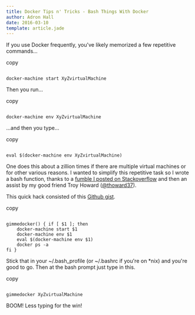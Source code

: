 ```yaml
---
title: Docker Tips n' Tricks - Bash Things With Docker
author: Adron Hall
date: 2016-03-10
template: article.jade
---
```

If you use Docker frequently, you've likely memorized a few repetitive commands...

<div class="code-highlight " >
<span class="js-copy-to-clipboard copy-code">copy</span> 
<pre>
<code class="language-markup js-code">
docker-machine start XyZvirtualMachine</code>
</pre> 
</div>

Then you run...

<div class="code-highlight " >
<span class="js-copy-to-clipboard copy-code">copy</span> 
<pre>
<code class="language-markup js-code">
docker-machine env XyZvirtualMachine</code>
</pre> 
</div>

...and then you type...

<div class="code-highlight " >
<span class="js-copy-to-clipboard copy-code">copy</span> 
<pre>
<code class="language-markup js-code">
eval $(docker-machine env XyZvirtualMachine)</code>
</pre> 
</div>

<span class="more"></span>

One does this about a zillion times if there are multiple virtual machines or for other various reasons. I wanted to simplify this repetitive task so I wrote a bash function, thanks to a <a href="http://stackoverflow.com/questions/35761480/scripting-docker-not-connected-after-running-script" target="_blank">fumble I posted on Stackoverflow</a> and then an assist by my good friend Troy Howard (<a href="https://twitter.com/thoward37" target="_blank">@thoward37</a>).

This quick hack consisted of this <a href="https://gist.github.com/Adron/8dc06eb398f403225daa" target="_blank">Github gist</a>.

<div class="code-highlight " >
<span class="js-copy-to-clipboard copy-code">copy</span> 
<pre>
<code class="language-markup js-code">
gimmedocker() { if [ $1 ]; then
	docker-machine start $1
	docker-machine env $1
	eval $(docker-machine env $1)
	docker ps -a
fi }</code>
</pre> 
</div>

Stick that in your ~/.bash_profile (or ~/.bashrc if you're on *nix) and you're good to go. Then at the bash prompt just type in this.

<div class="code-highlight " >
<span class="js-copy-to-clipboard copy-code">copy</span> 
<pre>
<code class="language-markup js-code">
gimmedocker XyZvirtualMachine</code>
</pre> 
</div>

BOOM! Less typing for the win!